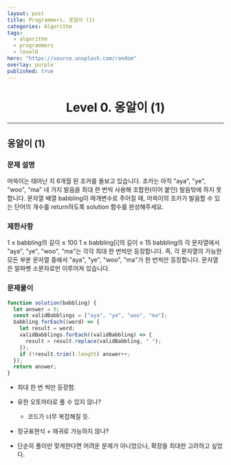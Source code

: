 ```yaml
---
layout: post
title: Programmers, 옹알이 (1)
categories: Algorithm
tags:
  - algorithm
  - programmers
  - level0
hero: "https://source.unsplash.com/random"
overlay: purple
published: true
---
```


<center>

# Level 0. 옹알이 (1)

</center>

---

## 옹알이 (1)

### 문제 설명

머쓱이는 태어난 지 6개월 된 조카를 돌보고 있습니다. 조카는 아직 "aya", "ye", "woo", "ma" 네 가지 발음을 최대 한 번씩 사용해 조합한(이어 붙인) 발음밖에 하지 못합니다. 문자열 배열 babbling이 매개변수로 주어질 때, 머쓱이의 조카가 발음할 수 있는 단어의 개수를 return하도록 solution 함수를 완성해주세요.

### 제한사항

1 ≤ babbling의 길이 ≤ 100
1 ≤ babbling[i]의 길이 ≤ 15
babbling의 각 문자열에서 "aya", "ye", "woo", "ma"는 각각 최대 한 번씩만 등장합니다.
즉, 각 문자열의 가능한 모든 부분 문자열 중에서 "aya", "ye", "woo", "ma"가 한 번씩만 등장합니다.
문자열은 알파벳 소문자로만 이루어져 있습니다.

### 문제풀이

```js
function solution(babbling) {
  let answer = 0;
  const validBabblings = ["aya", "ye", "woo", "ma"];
  babbling.forEach((word) => {
    let result = word;
    validBabblings.forEach((validBabbling) => {
      result = result.replace(validBabbling, " ");
    });
    if (!result.trim().length) answer++;
  });
  return answer;
}
```

- 최대 한 번 씩만 등장함.
- 유한 오토마타로 풀 수 있지 않나?
  - 코드가 너무 복잡해질 듯.
- 정규표현식 + 재귀로 가능하지 않나?

- 단순히 풀이만 맞게한다면 어려운 문제가 아니었으나, 확장을 최대한 고려하고 싶었다.
